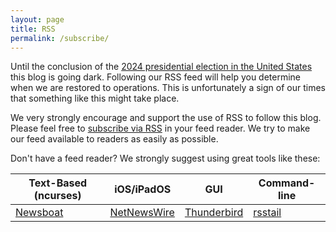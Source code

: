 ```yaml
---
layout: page
title: RSS
permalink: /subscribe/
---
```


Until the conclusion of the [2024 presidential election in the United States](https://simple.wikipedia.org/wiki/2024_United_States_presidential_election) this blog is going dark.  Following our RSS feed will help you determine when we are restored to operations.  This is unfortunately a sign of our times that something like this might take place.

We very strongly encourage and support the use of RSS to follow this blog.  Please feel free to [subscribe via RSS]({{site.baseurl}}/feed.xml) in your feed reader.  We try to make our feed available to readers as easily as possible.

Don't have a feed reader?  We strongly suggest using great tools like these:

|Text-Based (ncurses)                  |iOS/iPadOS                                  |GUI                                             |Command-line                                                 |
|---------------------------------------|---------------------------------------------|-------------------------------------------------|--------------------------------------------------------------|
| [Newsboat](https://newsboat.org/) | [NetNewsWire](https://netnewswire.com/) | [Thunderbird](https://www.thunderbird.net/) | [rsstail](https://github.com/folkertvanheusden/rsstail) |
